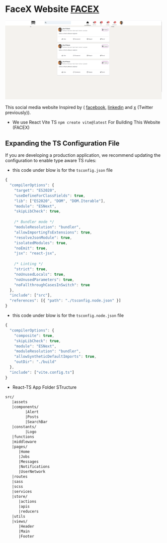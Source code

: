 # FaceX Website [FACEX](https://facex-frontend.onrender.com)

![FACEX Image](src/assets/interface.png)

This social media website Inspired by ( [facebook](https://facebook.com), [linkedin](https://linkedin.com) and [x](https://x.com) (Twitter previously)).

- We use React Vite TS `npm create vite@latest` For Building This Website (FACEX)

## Expanding the TS Configuration File

If you are developing a production application, we recommend updating the configuration to enable type aware TS rules:

- this code under blow is for the `tsconfig.json` file

```js
{
  "compilerOptions": {
    "target": "ES2020",
    "useDefineForClassFields": true,
    "lib": ["ES2020", "DOM", "DOM.Iterable"],
    "module": "ESNext",
    "skipLibCheck": true,

    /* Bundler mode */
    "moduleResolution": "bundler",
    "allowImportingTsExtensions": true,
    "resolveJsonModule": true,
    "isolatedModules": true,
    "noEmit": true,
    "jsx": "react-jsx",

    /* Linting */
    "strict": true,
    "noUnusedLocals": true,
    "noUnusedParameters": true,
    "noFallthroughCasesInSwitch": true
  },
  "include": ["src"],
  "references": [{ "path": "./tsconfig.node.json" }]
}
```

- this code under blow is for the `tsconfig.node.json` file

```js
{
  "compilerOptions": {
    "composite": true,
    "skipLibCheck": true,
    "module": "ESNext",
    "moduleResolution": "bundler",
    "allowSyntheticDefaultImports": true,
    "outDir": "./build"
  },
  "include": ["vite.config.ts"]
}
```

- React-TS App Folder STructure

```
src/
   |assets
   |components/
         |Alert
         |Posts
         |SearchBar
   |constants/
         |Logo
   |functions
   |middleware
   |pages/
      |Home
      |Jobs
      |Messages
      |Notifications
      |UserNetwork
   |routes
   |sass
   |scss
   |services
   |store/
      |actions
      |apis
      |reducers
   |utils
   |views/
      |Header
      |Main
      |Footer
```
